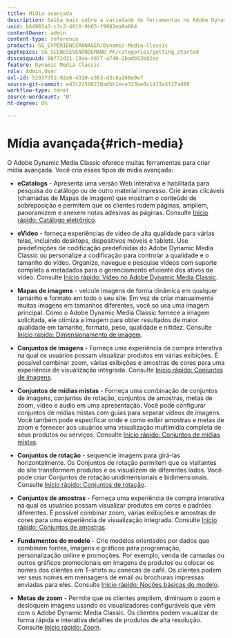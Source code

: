 ```yaml
---
title: Mídia avançada
description: Saiba mais sobre a variedade de ferramentas no Adobe Dynamic Media Classic que podem ajudá-lo a criar mídia avançada.
uuid: b64981a3-c3c2-4010-9b65-f9982ea0a664
contentOwner: admin
content-type: reference
products: SG_EXPERIENCEMANAGER/Dynamic-Media-Classic
geptopics: SG_SCENESEVENONDEMAND_PK/categories/getting_started
discoiquuid: 86f72d31-19aa-4077-a746-2badb53b02ec
feature: Dynamic Media Classic
role: Admin,User
exl-id: 52937d52-92a6-4310-a363-d3c8a266e9ef
source-git-commit: e47c22508230adbb1ece323be0c1413a3f27ad89
workflow-type: tm+mt
source-wordcount: '0'
ht-degree: 0%

---
```


# Mídia avançada{#rich-media}

O Adobe Dynamic Media Classic oferece muitas ferramentas para criar mídia avançada. Você cria esses tipos de mídia avançada:

* **eCatalogs**  - Apresenta uma versão Web interativa e habilitada para pesquisa do catálogo ou de outro material impresso. Crie áreas clicáveis (chamadas de Mapas de imagem) que mostram o conteúdo de sobreposição e permitem que os clientes rodem páginas, ampliem, panoramizem e anexem notas adesivas às páginas.
Consulte [Início rápido: Catálogo eletrônico](/help/quick-start-ecatalog.md).

* **eVideo**  - forneça experiências de vídeo de alta qualidade para várias telas, incluindo desktops, dispositivos móveis e tablets. Use predefinições de codificação predefinidas do Adobe Dynamic Media Classic ou personalize a codificação para controlar a qualidade e o tamanho do vídeo. Organize, navegue e pesquise vídeos com suporte completo a metadados para o gerenciamento eficiente dos ativos de vídeo.
Consulte [Início rápido: Vídeo no Adobe Dynamic Media Classic](/help/quick-start-video.md).

* **Mapas de imagens**  - veicule imagens de forma dinâmica em qualquer tamanho e formato em todo o seu site. Em vez de criar manualmente muitas imagens em tamanhos diferentes, você só usa uma imagem principal. Como o Adobe Dynamic Media Classic fornece a imagem solicitada, ele otimiza a imagem para obter resultados de maior qualidade em tamanho, formato, peso, qualidade e nitidez.
Consulte [Início rápido: Dimensionamento de imagem](/help/quick-start-image-sizing.md).

* **Conjuntos de imagens**  - Forneça uma experiência de compra interativa na qual os usuários possam visualizar produtos em várias exibições. É possível combinar zoom, várias exibições e amostras de cores para uma experiência de visualização integrada.
Consulte [Início rápido: Conjuntos de imagens](/help/quick-start-image-sets.md).

* **Conjuntos de mídias mistas**  - Forneça uma combinação de conjuntos de imagens, conjuntos de rotação, conjuntos de amostras, metas de zoom, vídeo e áudio em uma apresentação. Você pode configurar conjuntos de mídias mistas com guias para separar vídeos de imagens. Você também pode especificar onde e como exibir amostras e metas de zoom e fornecer aos usuários uma visualização multimídia completa de seus produtos ou serviços.
Consulte [Início rápido: Conjuntos de mídias mistas](/help/quick-start-mixed-media-sets.md).

* **Conjuntos de rotação**  - sequencie imagens para girá-las horizontalmente. Os Conjuntos de rotação permitem que os visitantes do site transformem produtos e os visualizem de diferentes lados. Você pode criar Conjuntos de rotação unidimensionais e bidimensionais.
Consulte [Início rápido: Conjuntos de rotação](/help/quick-start-spin-sets.md).

* **Conjuntos de amostras**  - Forneça uma experiência de compra interativa na qual os usuários possam visualizar produtos em cores e padrões diferentes. É possível combinar zoom, várias exibições e amostras de cores para uma experiência de visualização integrada.
Consulte [Início rápido: Conjuntos de amostras](/help/quick-start-swatch-sets.md).

* **Fundamentos do modelo**  - Crie modelos orientados por dados que combinam fontes, imagens e gráficos para programação, personalização online e promoções. Por exemplo, venda de camadas ou outros gráficos promocionais em imagens de produtos ou colocar os nomes dos clientes em T-shirts ou canecas de café. Os clientes podem ver seus nomes em mensagens de email ou brochuras impressas enviadas para eles.
Consulte [Início rápido: Noções básicas do modelo](/help/quick-start-template-basics.md).

* **Metas de zoom**  - Permite que os clientes ampliem, diminuam o zoom e desloquem imagens usando os visualizadores configuráveis que vêm com o Adobe Dynamic Media Classic. Os clientes podem visualizar de forma rápida e interativa detalhes de produtos de alta resolução.
Consulte [Início rápido: Zoom](/help/quick-start-zoom.md).
